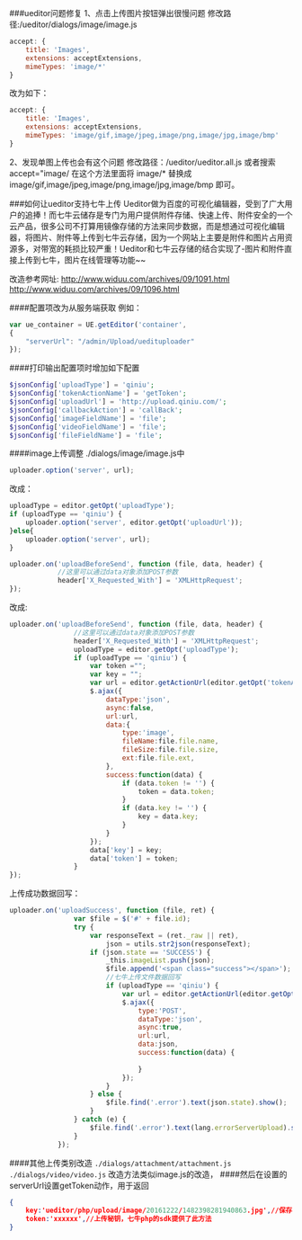 ###ueditor问题修复
1、点击上传图片按钮弹出很慢问题
修改路径:/ueditor/dialogs/image/image.js
```javascript
accept: {
    title: 'Images',
    extensions: acceptExtensions,
    mimeTypes: 'image/*'
}
```
改为如下：
```javascript
accept: {
    title: 'Images',
    extensions: acceptExtensions,
    mimeTypes: 'image/gif,image/jpeg,image/png,image/jpg,image/bmp'
}
```
2、发现单图上传也会有这个问题
修改路径：/ueditor/ueditor.all.js
或者搜索 accept="image/ 在这个方法里面将 image/* 替换成 image/gif,image/jpeg,image/png,image/jpg,image/bmp 即可。


###如何让ueditor支持七牛上传
Ueditor做为百度的可视化编辑器，受到了广大用户的追捧！而七牛云储存是专门为用户提供附件存储、快速上传、附件安全的一个云产品，很多公司不打算用镜像存储的方法来同步数据，而是想通过可视化编辑器，将图片、附件等上传到七牛云存储，因为一个网站上主要是附件和图片占用资源多，对带宽的耗损比较严重！Ueditor和七牛云存储的结合实现了-图片和附件直接上传到七牛，图片在线管理等功能~~

改造参考网址:
http://www.widuu.com/archives/09/1091.html
http://www.widuu.com/archives/09/1096.html

####配置项改为从服务端获取
例如：
```javascript
var ue_container = UE.getEditor('container', 
{
    "serverUrl": "/admin/Upload/uedituploader"
});
```
####打印输出配置项时增加如下配置
```php
$jsonConfig['uploadType'] = 'qiniu';
$jsonConfig['tokenActionName'] = 'getToken';
$jsonConfig['uploadUrl'] = 'http://upload.qiniu.com/';
$jsonConfig['callbackAction'] = 'callBack';
$jsonConfig['imageFieldName'] = 'file';
$jsonConfig['videoFieldName'] = 'file';
$jsonConfig['fileFieldName'] = 'file';
```
####image上传调整
./dialogs/image/image.js中
```javascript
uploader.option('server', url);
```
改成：
```javascript
uploadType = editor.getOpt('uploadType');
if (uploadType == 'qiniu') {
    uploader.option('server', editor.getOpt('uploadUrl'));
}else{
    uploader.option('server', url);
}
```

```javascript
uploader.on('uploadBeforeSend', function (file, data, header) {
            //这里可以通过data对象添加POST参数
            header['X_Requested_With'] = 'XMLHttpRequest';
});
```
改成:
```javascript
uploader.on('uploadBeforeSend', function (file, data, header) {
                //这里可以通过data对象添加POST参数
                header['X_Requested_With'] = 'XMLHttpRequest';
                uploadType = editor.getOpt('uploadType');
                if (uploadType == 'qiniu') {
                    var token ="";
                    var key = "";
                    var url = editor.getActionUrl(editor.getOpt('tokenActionName'));
                    $.ajax({
                        dataType:'json',
                        async:false,
                        url:url,
                        data:{
                            type:'image',
                            fileName:file.file.name,
                            fileSize:file.file.size,
                            ext:file.file.ext,
                        },
                        success:function(data) {
                            if (data.token != '') {
                                token = data.token;
                            }
                            if (data.key != '') {
                                key = data.key;
                            }
                        }
                    });
                    data['key'] = key;
                    data['token'] = token;
                }
});
```
上传成功数据回写：
```javascript
uploader.on('uploadSuccess', function (file, ret) {
                var $file = $('#' + file.id);
                try {
                    var responseText = (ret._raw || ret),
                        json = utils.str2json(responseText);
                    if (json.state == 'SUCCESS') {
                        _this.imageList.push(json);
                        $file.append('<span class="success"></span>');
                        //七牛上传文件数据回写
                        if (uploadType == 'qiniu') {
                            var url = editor.getActionUrl(editor.getOpt('callbackAction'));
                            $.ajax({
                                type:'POST',
                                dataType:'json',
                                async:true,
                                url:url,
                                data:json,
                                success:function(data) {
                                    
                                }
                            });
                        }
                    } else {
                        $file.find('.error').text(json.state).show();
                    }
                } catch (e) {
                    $file.find('.error').text(lang.errorServerUpload).show();
                }
            });
```

####其他上传类别改造
`./dialogs/attachment/attachment.js`
`./dialogs/video/video.js`
改造方法类似image.js的改造，
####然后在设置的serverUrl设置getToken动作，用于返回
```json
{
    key:'ueditor/php/upload/image/20161222/1482398281940863.jpg',//保存到七牛上的图片路径
    token:'xxxxxx',//上传秘钥，七牛php的sdk提供了此方法
}
```
